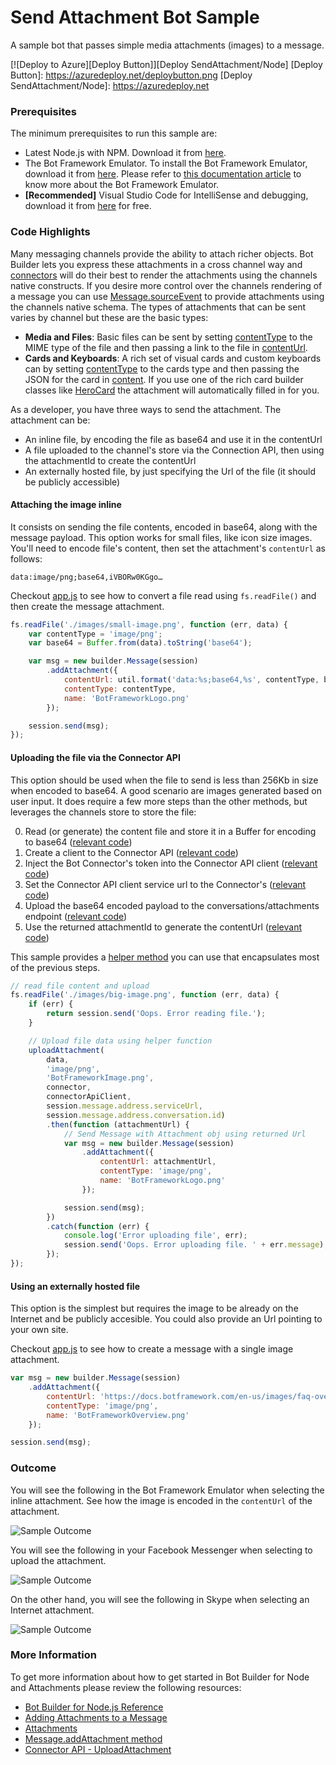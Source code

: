 # Send Attachment Bot Sample

A sample bot that passes simple media attachments (images) to a message.

[![Deploy to Azure][Deploy Button]][Deploy SendAttachment/Node]
[Deploy Button]: https://azuredeploy.net/deploybutton.png
[Deploy SendAttachment/Node]: https://azuredeploy.net

### Prerequisites

The minimum prerequisites to run this sample are:
* Latest Node.js with NPM. Download it from [here](https://nodejs.org/en/download/).
* The Bot Framework Emulator. To install the Bot Framework Emulator, download it from [here](https://emulator.botframework.com/). Please refer to [this documentation article](https://github.com/microsoft/botframework-emulator/wiki/Getting-Started) to know more about the Bot Framework Emulator.
* **[Recommended]** Visual Studio Code for IntelliSense and debugging, download it from [here](https://code.visualstudio.com/) for free.

### Code Highlights

Many messaging channels provide the ability to attach richer objects. Bot Builder lets you express these attachments in a cross channel way and [connectors](https://docs.botframework.com/en-us/node/builder/chat-reference/interfaces/_botbuilder_d_.iconnector.html) will do their best to render the attachments using the channels native constructs. If you desire more control over the channels rendering of a message you can use [Message.sourceEvent](https://docs.botframework.com/en-us/node/builder/chat-reference/classes/_botbuilder_d_.message.html#sourceevent) to provide attachments using the channels native schema. The types of attachments that can be sent varies by channel but these are the basic types:
* **Media and Files**: Basic files can be sent by setting [contentType](https://docs.botframework.com/en-us/node/builder/chat-reference/interfaces/_botbuilder_d_.iattachment.html#contenttype) to the MIME type of the file and then passing a link to the file in [contentUrl](https://docs.botframework.com/en-us/node/builder/chat-reference/interfaces/_botbuilder_d_.iattachment.html#contenturl).
* **Cards and Keyboards**: A rich set of visual cards and custom keyboards can by setting [contentType](https://docs.botframework.com/en-us/node/builder/chat-reference/interfaces/_botbuilder_d_.iattachment.html#contenttype) to the cards type and then passing the JSON for the card in [content](https://docs.botframework.com/en-us/node/builder/chat-reference/interfaces/_botbuilder_d_.iattachment.html#content). If you use one of the rich card builder classes like [HeroCard](https://docs.botframework.com/en-us/node/builder/chat-reference/classes/_botbuilder_d_.herocard.html) the attachment will automatically filled in for you.

As a developer, you have three ways to send the attachment. The attachment can be:
 - An inline file, by encoding the file as base64 and use it in the contentUrl
 - A file uploaded to the channel's store via the Connection API, then using the attachmentId to create the contentUrl
 - An externally hosted file, by just specifying the Url of the file (it should be publicly accessible)

#### Attaching the image inline

It consists on sending the file contents, encoded in base64, along with the message payload. This option works for small files, like icon size images. 
You'll need to encode file's content, then set the attachment's `contentUrl` as follows:

````
data:image/png;base64,iVBORw0KGgo…
````

Checkout [app.js](./app.js#L60-L78) to see how to convert a file read using `fs.readFile()` and then create the message attachment.

````JavaScript
fs.readFile('./images/small-image.png', function (err, data) {
    var contentType = 'image/png';
    var base64 = Buffer.from(data).toString('base64');

    var msg = new builder.Message(session)
        .addAttachment({
            contentUrl: util.format('data:%s;base64,%s', contentType, base64),
            contentType: contentType,
            name: 'BotFrameworkLogo.png'
        });

    session.send(msg);
});
````

#### Uploading the file via the Connector API

This option should be used when the file to send is less than 256Kb in size when encoded to base64. A good scenario are images generated based on user input.
It does require a few more steps than the other methods, but leverages the channels store to store the file:

0. Read (or generate) the content file and store it in a Buffer for encoding to base64 ([relevant code](./app.js#L131))
1. Create a client to the Connector API ([relevant code](./app.js#L12-L17))
2. Inject the Bot Connector's token into the Connector API client ([relevant code](./app.js#L151))
3. Set the Connector API client service url to the Connector's ([relevant code](./app.js#L152-L156))
4. Upload the base64 encoded payload to the conversations/attachments endpoint ([relevant code](./app.js#L158-L168))
5. Use the returned attachmentId to generate the contentUrl ([relevant code](./app.js#L170-L174))

This sample provides a [helper method](./app.js#L128-L177) you can use that encapsulates most of the previous steps.

````JavaScript
// read file content and upload
fs.readFile('./images/big-image.png', function (err, data) {
    if (err) {
        return session.send('Oops. Error reading file.');
    }

    // Upload file data using helper function
    uploadAttachment(
        data,
        'image/png',
        'BotFrameworkImage.png',
        connector,
        connectorApiClient,
        session.message.address.serviceUrl,
        session.message.address.conversation.id)
        .then(function (attachmentUrl) {
            // Send Message with Attachment obj using returned Url
            var msg = new builder.Message(session)
                .addAttachment({
                    contentUrl: attachmentUrl,
                    contentType: 'image/png',
                    name: 'BotFrameworkLogo.png'
                });

            session.send(msg);
        })
        .catch(function (err) {
            console.log('Error uploading file', err);
            session.send('Oops. Error uploading file. ' + err.message);
        });
});
````

#### Using an externally hosted file

This option is the simplest but requires the image to be already on the Internet and be publicly accesible.
You could also provide an Url pointing to your own site.

Checkout [app.js](./app.js#L118-L125) to see how to create a message with a single image attachment.

````JavaScript
var msg = new builder.Message(session)
    .addAttachment({
        contentUrl: 'https://docs.botframework.com/en-us/images/faq-overview/botframework_overview_july.png',
        contentType: 'image/png',
        name: 'BotFrameworkOverview.png'
    });

session.send(msg);
````

### Outcome

You will see the following in the Bot Framework Emulator when selecting the inline attachment. See how the image is encoded in the `contentUrl` of the attachment.

![Sample Outcome](images/outcome-emulator.png)

You will see the following in your Facebook Messenger when selecting to upload the attachment.

![Sample Outcome](images/outcome-facebook.png)

On the other hand, you will see the following in Skype when selecting an Internet attachment.

![Sample Outcome](images/outcome-skype.png)

### More Information

To get more information about how to get started in Bot Builder for Node and Attachments please review the following resources:
* [Bot Builder for Node.js Reference](https://docs.botframework.com/en-us/node/builder/overview/#navtitle)
* [Adding Attachments to a Message](https://docs.botframework.com/en-us/core-concepts/attachments)
* [Attachments](https://docs.botframework.com/en-us/node/builder/chat-reference/interfaces/_botbuilder_d_.iattachment.html)
* [Message.addAttachment method](https://docs.botframework.com/en-us/node/builder/chat-reference/classes/_botbuilder_d_.message.html#addattachment)
* [Connector API - UploadAttachment](https://docs.botframework.com/en-us/restapi/connector/#!/Conversations/Conversations_UploadAttachment)
